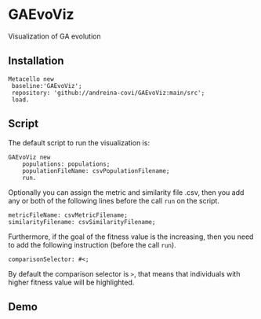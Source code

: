 # GAEvoViz
Visualization of GA evolution

## Installation

```Smalltalk
Metacello new
 baseline:'GAEvoViz';
 repository: 'github://andreina-covi/GAEvoViz:main/src';
 load.
```

## Script

The default script to run the visualization is:

```Smalltalk
GAEvoViz new
	populations: populations; 
	populationFileName: csvPopulationFilename;
	run.
```

 Optionally you can assign the metric and similarity file .csv, then you add any or both of the following lines before the call `run` on the script.
 
 ```Smalltalk
 metricFileName: csvMetricFilename;
 similarityFilename: csvSimilarityFilename;
 ```
 
 Furthermore, if the goal of the fitness value is the increasing, then you need to add the following instruction (before the call `run`).
 
 ```Smalltalk
 comparisonSelector: #<;
 ```
 
 By default the comparison selector is `>`, that means that individuals with higher fitness value will be highlighted.
 
 ## Demo
 
 
